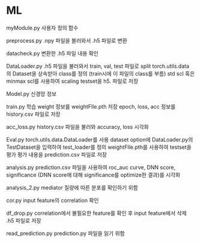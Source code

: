 # ML

myModule.py
사용자 정의 함수

preprocess.py
.npy 파일을 불러와서 .h5 파일로 변환

datacheck.py
변환한 .h5 파일 내용 확인

DataLoader.py
.h5 파일을 불러와서 train, val, test 파일로 split
torch.utils.data 의 Dataset을 상속받아 class를 정의 (train시에 이 파일의 class를 부름)
std scl 혹은 minmax scl를 사용하여 scaling
testset을 h5. 파일로 저장

Model.py
신경망 정보

train.py
학습
weight 정보를 weightFIle.pth 저장
epoch, loss, acc 정보를 history.csv 파일로 저장

acc_loss.py
history.csv 파일을 불러와 accuracy, loss 시각화

Eval.py
torch.utils.data.DataLoader를 사용 dataset option에 DataLoader.py의 TestDataset을 입력하여 test_loader를 정의
weightFIle.pth를 사용하여 testset을 평가
평가 내용을 prediction.csv 파일로 저장

analysis.py
prediction.csv 파일을 사용하여 roc_auc curve, DNN score, significance (DNN score에 대해 significance를 optimize한 결과)를 시각화

analysis_2.py
mediator 질량에 따른 분포를 확인하기 위함

cor.py
input feature의 correlation 확인

df_drop.py
correlation에서 불필요한 feature를 확인 후 input feature에서 삭제
.h5 파일로 저장

read_prediction.py
prediction.py 파일을 읽기 위함
